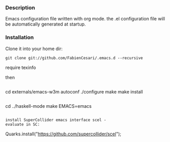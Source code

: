 ### Description 
  Emacs configuration file written with org mode. the .el configuration file will be automatically generated at startup.

### Installation
 Clone it into your home dir:
 ```
 git clone git://github.com/FabienCesari/.emacs.d --recursive
 ```
 require texinfo

then
```
```
cd externals/emacs-w3m
autoconf
./configure
make
make install
```
```
cd ../haskell-mode
make EMACS=emacs
```

install SuperCollider emacs interface scel -
evaluate in SC:

```
Quarks.install("https://github.com/supercollider/scel");

```
